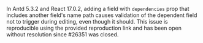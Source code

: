 In Antd 5.3.2 and React 17.0.2, adding a field with `dependencies` prop that includes another field's name path causes validation of the dependent field not to trigger during editing, even though it should. This issue is reproducible using the provided reproduction link and has been open without resolution since #26351 was closed.
